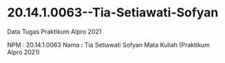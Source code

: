 # 20.14.1.0063--Tia-Setiawati-Sofyan
Data Tugas Praktikum Alpro 2021

NPM : 20.14.1.0063
Nama : Tia Setiawati Sofyan
Mata Kuliah (Praktikum Alpro 2021)
